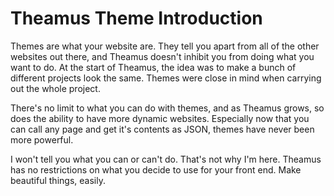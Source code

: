 # Theamus Theme Introduction

Themes are what your website are. They tell you apart from all of the other websites out there, and Theamus doesn't inhibit you from doing what you want to do. At the start of Theamus, the idea was to make a bunch of different projects look the same. Themes were close in mind when carrying out the whole project.

There's no limit to what you can do with themes, and as Theamus grows, so does the ability to have more dynamic websites. Especially now that you can call any page and get it's contents as JSON, themes have never been more powerful.

I won't tell you what you can or can't do. That's not why I'm here. Theamus has no restrictions on what you decide to use for your front end. Make beautiful things, easily.
